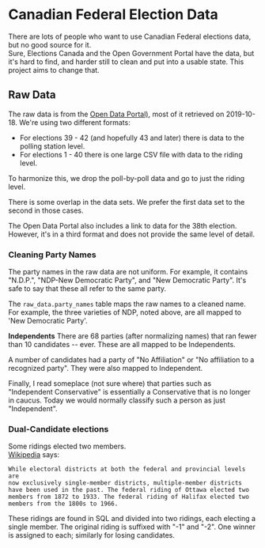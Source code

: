 # Canadian Federal Election Data

There are lots of people who want to use Canadian Federal elections data, but no good source for it.  
Sure, Elections Canada and the Open Government Portal have the data, but it's hard to find, and 
harder still to clean and put into a usable state.  This project aims to change that.

## Raw Data
The raw data is from the [Open Data Portal)](https://open.canada.ca/data/en/dataset?q=election&collection=federated&collection=primary&sort=&page=2), 
most of it retrieved on 2019-10-18.  We're using two different formats:

* For elections 39 - 42 (and hopefully 43 and later) there is data to the
  polling station level.  
* For elections 1 - 40 there is one large CSV file with data to the riding level.

To harmonize this, we drop the poll-by-poll data and go to just the riding level.

There is some overlap in the data sets.  We prefer the first data set to
the second in those cases.

The Open Data Portal also includes a link to data for the 38th election.
However, it's in a third format and does not provide the same level of
detail.

### Cleaning Party Names
The party names in the raw data are not uniform.  For example, it contains 
"N.D.P.", "NDP-New Democratic Party", and "New Democratic Party".  It's 
safe to say that these all refer to the same party.

The `raw_data.party_names` table maps the raw names to a cleaned name.  For
example, the three varieties of NDP, noted above, are all mapped to
'New Democratic Party'.

**Independents**
There are 68 parties (after normalizing names) that ran fewer than 10 
candidates -- ever.  These are all mapped to be Independents.

A number of candidates had a party of "No Affiliation" or "No affiliation to a
recognized party".  They were also mapped to Independent.

Finally, I read someplace (not sure where) that parties such as "Independent
Conservative" is essentially a Conservative that is no longer in caucus.
Today we would normally classify such a person as just "Independent".
 
### Dual-Candidate elections
Some ridings elected two members.  
[Wikipedia](https://en.wikipedia.org/wiki/Electoral_district_(Canada)) says:

    While electoral districts at both the federal and provincial levels are 
    now exclusively single-member districts, multiple-member districts 
    have been used in the past. The federal riding of Ottawa elected two 
    members from 1872 to 1933. The federal riding of Halifax elected two 
    members from the 1800s to 1966.
    
These ridings are found in SQL and divided into two ridings, each electing
a single member.  The original riding is suffixed with "-1" and "-2".  One
winner is assigned to each; similarly for losing candidates.